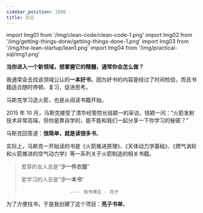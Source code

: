 ```yaml
---
sidebar_position: 1000
title: 后记
---
```


import Img01 from '/img/clean-code/clean-code-1.png'
import Img02 from '/img/getting-things-done/getting-things-done-1.png'
import Img03 from '/img/the-lean-startup/lean1.png'
import Img04 from '/img/practical-sql/img1.png'

**当你进入一个新领域，想掌握它的精髓，通常你会怎么做？**

我通常会去找该领域公认的**一本好书**。因为好书的内容是经过了时间检验，而且书籍适合随时停顿、复习，促进思考。

马斯克学习造火箭，也是从阅读书籍开始。

2015 年 10 月，马斯克接受了清华经管院长钱颖一的采访。钱颖一问：“火箭发射技术非常高端，但你是靠自学的，能不能和我们一起分享一下你学习的秘密？”

马斯克回答道：**很简单，就是读很多书**。

实际上，马斯克一开始读的书是《火箭推进原理》、《天体动力学基础》、《燃气涡轮和火箭推进的空气动力学》等一系列关于火箭制造的相关书籍。

>
> 爱穿的女人总是“**少一件衣服**”
>
> 爱学习的人总是“**少一本书**”
>
>                       ---- 找书博主 - 亮子
>

为了方便找书，于是我创建了这个项目：**亮子书单**。

